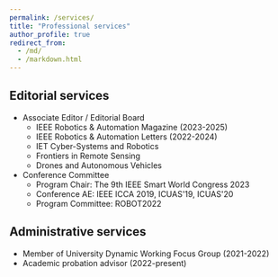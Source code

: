 ```yaml
---
permalink: /services/
title: "Professional services"
author_profile: true
redirect_from: 
  - /md/
  - /markdown.html
---
```


## Editorial services
* Associate Editor / Editorial Board
  * IEEE Robotics & Automation Magazine (2023-2025)
  * IEEE Robotics & Automation Letters (2022-2024)
  * IET Cyber-Systems and Robotics
  * Frontiers in Remote Sensing
  * Drones and Autonomous Vehicles
* Conference Committee
  * Program Chair: The 9th IEEE Smart World Congress 2023
  * Conference AE: IEEE ICCA 2019, ICUAS'19, ICUAS'20
  * Program Committee: ROBOT2022

## Administrative services
* Member of University Dynamic Working Focus Group (2021-2022)
* Academic probation advisor (2022-present)

